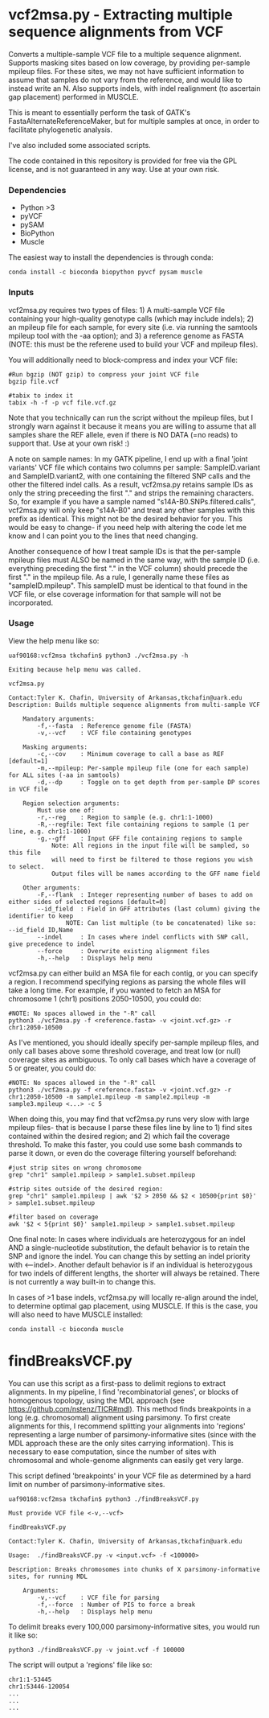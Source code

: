 # vcf2msa.py - Extracting multiple sequence alignments from VCF

Converts a multiple-sample VCF file to a multiple sequence alignment. Supports masking sites based on low coverage, by providing per-sample mpileup files. For these sites, we may not have sufficient information to assume that samples do not vary from the reference, and would like to instead write an N. Also supports indels, with indel realignment (to ascertain gap placement) performed in MUSCLE. 

This is meant to essentially perform the task of GATK's FastaAlternateReferenceMaker, but for multiple samples at once, in order to facilitate phylogenetic analysis. 

I've also included some associated scripts.

The code contained in this repository is provided for free via the GPL license, and is not guaranteed in any way. Use at your own risk.

### Dependencies
- Python >3
- pyVCF
- pySAM
- BioPython
- Muscle

The easiest way to install the dependencies is through conda:
```
conda install -c bioconda biopython pyvcf pysam muscle
```

### Inputs

vcf2msa.py requires two types of files: 1) A multi-sample VCF file containing your high-quality genotype calls (which may include indels); 2) an mpileup file for each sample, for every site (i.e. via running the samtools mpileup tool with the -aa option); and 3) a reference genome as FASTA (NOTE: this must be the referene used to build your VCF and mpileup files). 

You will additionally need to block-compress and index your VCF file:
```
#Run bgzip (NOT gzip) to compress your joint VCF file
bgzip file.vcf

#tabix to index it
tabix -h -f -p vcf file.vcf.gz
```

Note that you technically can run the script without the mpileup files, but I strongly warn against it because it means you are willing to assume that all samples share the REF allele, even if there is NO DATA (=no reads) to support that. Use at your own risk! :)

A note on sample names: In my GATK pipeline, I end up with a final 'joint variants' VCF file which contains two columns per sample: SampleID.variant and SampleID.variant2, with one containing the filtered SNP calls and the other the filtered indel calls. As a result, vcf2msa.py retains sample IDs as only the string preceeding the first "." and strips the remaining characters. So, for example if you have a sample named "s14A-B0.SNPs.filtered.calls", vcf2msa.py will only keep "s14A-B0" and treat any other samples with this prefix as identical. This might not be the desired behavior for you. This would be easy to change- if you need help with altering the code let me know and I can point you to the lines that need changing. 

Another consequence of how I treat sample IDs is that the per-sample mpileup files must ALSO be named in the same way, with the sample ID (i.e. everything preceding the first "." in the VCF column) should precede the first "." in the mpileup file. As a rule, I generally name these files as "sampleID.mpileup". This sampleID must be identical to that found in the VCF file, or else coverage information for that sample will not be incorporated. 

### Usage

View the help menu like so:
```
uaf90168:vcf2msa tkchafin$ python3 ./vcf2msa.py -h

Exiting because help menu was called.

vcf2msa.py

Contact:Tyler K. Chafin, University of Arkansas,tkchafin@uark.edu
Description: Builds multiple sequence alignments from multi-sample VCF

	Mandatory arguments:
		-f,--fasta	: Reference genome file (FASTA)
		-v,--vcf	: VCF file containing genotypes

	Masking arguments:
		-c,--cov	: Minimum coverage to call a base as REF [default=1]
		-m,--mpileup: Per-sample mpileup file (one for each sample) for ALL sites (-aa in samtools)
		-d,--dp		: Toggle on to get depth from per-sample DP scores in VCF file

	Region selection arguments:
		Must use one of:
		-r,--reg	: Region to sample (e.g. chr1:1-1000)
		-R,--regfile: Text file containing regions to sample (1 per line, e.g. chr1:1-1000)
		-g,--gff	: Input GFF file containing regions to sample
			Note: All regions in the input file will be sampled, so this file
			will need to first be filtered to those regions you wish to select.
			Output files will be names according to the GFF name field

	Other arguments:
		-F,--flank	: Integer representing number of bases to add on either sides of selected regions [default=0]
		--id_field	: Field in GFF attributes (last column) giving the identifier to keep
				NOTE: Can list multiple (to be concatenated) like so: --id_field ID,Name
		--indel		: In cases where indel conflicts with SNP call, give precedence to indel
		--force		: Overwrite existing alignment files
		-h,--help	: Displays help menu
```
vcf2msa.py can either build an MSA file for each contig, or you can specify a region. I recommend specifying regions as parsing the whole files will take a long time. For example, if you wanted to fetch an MSA for chromosome 1 (chr1) positions 2050-10500, you could do:

```
#NOTE: No spaces allowed in the "-R" call
python3 ./vcf2msa.py -f <reference.fasta> -v <joint.vcf.gz> -r chr1:2050-10500
```

As I've mentioned, you should ideally specify per-sample mpileup files, and only call bases above some threshold coverage, and treat low (or null) coverage sites as ambiguous. To only call bases which have a coverage of 5 or greater, you could do:

```
#NOTE: No spaces allowed in the "-R" call
python3 ./vcf2msa.py -f <reference.fasta> -v <joint.vcf.gz> -r chr1:2050-10500 -m sample1.mpileup -m sample2.mpileup -m sample3.mpileup <...> -c 5
```
When doing this, you may find that vcf2msa.py runs very slow with large mpileup files- that is because I parse these files line by line to 1) find sites contained within the desired region; and 2) which fail the coverage threshold. To make this faster, you could use some bash commands to parse it down, or even do the coverage filtering yourself beforehand:
```
#just strip sites on wrong chromosome
grep "chr1" sample1.mpileup > sample1.subset.mpileup

#strip sites outside of the desired region:
grep "chr1" sample1.mpileup | awk '$2 > 2050 && $2 < 10500{print $0}' > sample1.subset.mpileup

#filter based on coverage
awk '$2 < 5{print $0}' sample1.mpileup > sample1.subset.mpileup
```

One final note: In cases where individuals are heterozygous for an indel AND a single-nucleotide substitution, the default behavior is to retain the SNP and ignore the indel. You can change this by setting an indel priority with <--indel>. Another default behavior is if an individual is heterozygous for two indels of different lengths, the shorter will always be retained. There is not currently a way built-in to change this.

In cases of >1 base indels, vcf2msa.py will locally re-align around the indel, to determine optimal gap placement, using MUSCLE. If this is the case, you will also need to have MUSCLE installed:

```
conda install -c bioconda muscle
```

# findBreaksVCF.py

You can use this script as a first-pass to delimit regions to extract alignments. In my pipeline, I find 'recombinatorial genes', or blocks of homogenous topology, using the MDL approach (see https://github.com/nstenz/TICR#mdl). This method finds breakpoints in a long (e.g. chromosomal) alignment using parsimony. To first create alignments for this, I recommend splitting your alignments into 'regions' representing a large number of parsimony-informative sites (since with the MDL approach these are the only sites carrying information). This is necessary to ease computation, since the number of sites with chromosomal and whole-genome alignments can easily get very large. 

This script defined 'breakpoints' in your VCF file as determined by a hard limit on number of parsimony-informative sites. 

```
uaf90168:vcf2msa tkchafin$ python3 ./findBreaksVCF.py 

Must provide VCF file <-v,--vcf>

findBreaksVCF.py

Contact:Tyler K. Chafin, University of Arkansas,tkchafin@uark.edu

Usage:  ./findBreaksVCF.py -v <input.vcf> -f <100000>

Description: Breaks chromosomes into chunks of X parsimony-informative sites, for running MDL

	Arguments:
		-v,--vcf	: VCF file for parsing
		-f,--force	: Number of PIS to force a break
		-h,--help	: Displays help menu
```

To delimit breaks every 100,000 parsimony-informative sites, you would run it like so:

```
python3 ./findBreaksVCF.py -v joint.vcf -f 100000
```

The script will output a 'regions' file like so:
```
chr1:1-53445
chr1:53446-120054
...
...
...
```

